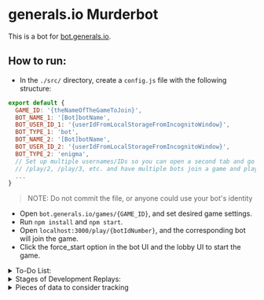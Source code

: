 # generals.io Murderbot

This is a bot for [bot.generals.io](http://bot.generals.io).
<!-- Read the tutorial associated with making a bot at [dev.generals.io/api#tutorial](http://dev.generals.io/api#tutorial). -->

## How to run:

- In the `./src/` directory, create a `config.js` file with the following structure:

```javascript
export default {
  GAME_ID: '{theNameOfTheGameToJoin}',
  BOT_NAME_1: '[Bot]botName',
  BOT_USER_ID_1: '{userIdFromLocalStorageFromIncognitoWindow}',
  BOT_TYPE_1: 'bot',
  BOT_NAME_2: '[Bot]botName',
  BOT_USER_ID_2: '{userIdFromLocalStorageFromIncognitoWindow}',
  BOT_TYPE_2: 'enigma',
  // Set up multiple usernames/IDs so you can open a second tab and go to
  // /play/2, /play/3, etc. and have multiple bots join a game and play each other.
  ...
}
```
> NOTE: Do not commit the file, or anyone could use your bot's identity

 - Open `bot.generals.io/games/{GAME_ID}`, and set desired game settings.
 - Run `npm install` and `npm start`.
 - Open `localhost:3000/play/{botIdNumber}`, and the corresponding bot will join the game.
 - Click the force_start option in the bot UI and the lobby UI to start the game.

<details>

<summary>To-Do List:</summary>

- On turn 50, consolidate all newly-generated troops and either attack, expand, explore, or defend
- Fuzzy recursive logic for army consolidation
  - Identify location of target
  - Only use the top x% armies
  - Identify the path the goes through the most other armies
  - If you have grabbed x% of desired armies, bail out early and execute

</details>

<details>

<summary>Stages of Development Replays:</summary>

- [most recent failure]
- https://bot.generals.io/replays/rgjawPwsF (top of the leaderboard the whole game, with aggressive city and general attack algorithm, missing defense strategy)
- https://bot.generals.io/replays/rgTpm28ot (1st 3-player win)
- https://bot.generals.io/replays/rl-2BbHiY (1st legitimate win, with initial general attack algorithm)
- https://bot.generals.io/replays/BltYNsCKY (1st near-win, with 2 captures, without any specific city or general attack targeting or army gathering implemented)
- https://bot.generals.io/replays/rgRdQY0tY (hyper-aggressive creep reclamation)
- https://bot.generals.io/replays/HgErmdnFt (fast creep queue added)
- https://bot.generals.io/replays/BlkI7vOYY (improved decision-making)
- https://bot.generals.io/replays/SerSfIDYF (1st bot win, fast attack with quick expansion)
- https://bot.generals.io/replays/BgvSl-mtK (2x speed, now explores without backtracking so much and uses most-recent army when possible)
- https://bot.generals.io/replays/SlYu2rhuY (now conquers cities, stupidly)
- https://bot.generals.io/replays/SeHYrHndY (doesn't just shift armies back and forth)
- Emphasize capture of empty spaces (opening 6 turns are optimal)
- Parse game state into actionable data, avoids attacking mountains
- Minimize looping and halt execution on game completion
- Separate socket logic from AI logic

</details>

<details>

<summary>Pieces of data to consider tracking</summary>

<pre>
let dataToTrack = {
  foreignPolicy /* mode */: 'CREEP|TURTLE|EXPLORE|EXPAND|DEFEND|CONSOLIDATE|GATHER|MURDER|DECOY|ATTACK|GAMBIT',
	itemsOfInterest: {
		availableCities: [
			{
				color: 'NEUTRAL',
				location: undefined,
				totalArmies: undefined,
			}
		],
		easiestTarget: {},
		biggestThreat: {},
		enemies: [
			{
				color: undefined,
				disposition: 'NEUTRAL|AGGRESSIVE|INVADING|SUICIDAL',
				generalLocation: undefined,
				generalStrength: undefined,
				knowsMyGeneralLocation: false,
				totalFriendlyArmiesKilled: undefined,
				totalArmies: undefined,
				totalLand: undefined,
			}
		],
		pointsOfAttack: [

		]
	}
}
</pre>

</details>
